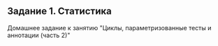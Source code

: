 ## Задание 1. Статистика
Домашнее задание к занятию "Циклы, параметризованные тесты и аннотации (часть 2)"
